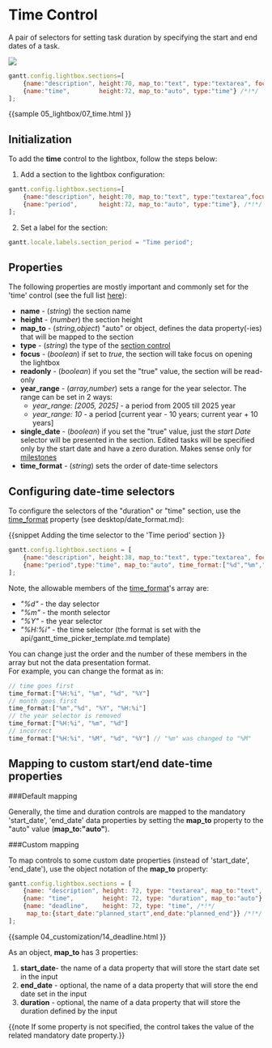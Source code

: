 Time Control
=================

A pair of selectors for setting task duration by specifying the start and end dates of a task.

<img src="desktop/time_control.png"/>

~~~js
gantt.config.lightbox.sections=[
    {name:"description", height:70, map_to:"text", type:"textarea", focus:true},
    {name:"time",        height:72, map_to:"auto", type:"time"} /*!*/
];
~~~

{{sample
	05_lightbox/07_time.html
}}

Initialization
---------------------------

To add the **time** control to the lightbox, follow the steps below:

1) Add a section to the lightbox configuration:

~~~js
gantt.config.lightbox.sections=[
    {name:"description", height:70, map_to:"text", type:"textarea",focus:true},
    {name:"period",      height:72, map_to:"auto", type:"time"}, /*!*/
];
~~~

2) Set a label for the section:

~~~js
gantt.locale.labels.section_period = "Time period";
~~~


Properties
-------------------------

The following properties are mostly important and commonly set for the 'time' control (see the full list <a href="api/gantt_lightbox_config.md">here</a>):

- **name** - (*string*) the section name 
- **height** - (*number*) the section height
- **map_to** - (*string,object*) "auto" or object, defines the data property(-ies) that will be mapped to the section
- **type** - (*string*) the type of the [section control](desktop/default_edit_form.md#lightboxcontrols)
- **focus** - (*boolean*) if set to *true*, the section will take focus on opening the lightbox
- **readonly** - (*boolean*) if you set the "true" value, the section will be read-only
- **year_range** - (*array,number*) sets a range for the year selector. The range can be set in 2 ways: 
	- *year_range: [2005, 2025]* - a period from 2005 till 2025 year
    - *year_range: 10*  - a period [current year - 10 years; current year + 10 years]
- **single_date** - (*boolean*) if you set the "true" value, just the *start Date* selector will be presented in the section. 
Edited tasks will be specified only by the start date and have a zero duration. Makes sense only for [milestones](desktop/task_types.md#milestones)
- **time_format** - (*string*) sets the order of date-time selectors

 
Configuring date-time selectors 
-------------------------------------------------

To configure the selectors of the "duration" or "time" section, use the [time_format](api/gantt_lightbox_config.md) property (see desktop/date_format.md):

{{snippet
Adding the time selector to the 'Time period' section
}}
~~~js
gantt.config.lightbox.sections = [
	{name:"description", height:38, map_to:"text", type:"textarea", focus:true},
    {name:"period",type:"time", map_to:"auto", time_format:["%d","%m","%Y","%H:%i"]}/*!*/
];
~~~

Note, the allowable members of the [time_format](api/gantt_lightbox_config.md)'s array are:

- *"%d"* - the day selector 
- *"%m"* - the month selector
- *"%Y"* - the year selector
- *"%H:%i"* - the time selector (the format is set with the api/gantt_time_picker_template.md template) 

You can change just the order and the number of these members in the array but not the data presentation format.<br> For example, you can change the format as in:

~~~js
// time goes first
time_format:["%H:%i", "%m", "%d", "%Y"] 
// month goes first
time_format:["%m","%d", "%Y", "%H:%i"]
// the year selector is removed
time_format:["%H:%i", "%m", "%d"]
// incorrect
time_format:["%H:%i", "%M", "%d", "%Y"] // "%m" was changed to "%M"
~~~


Mapping to custom start/end date-time properties
-------------------------------------------------

###Default mapping

Generally, the time and duration controls are mapped to the mandatory 'start_date', 'end_date' data properties by setting the **map_to** property to the "auto" value (**map_to:"auto"**).

###Custom mapping

To map controls to some custom date properties (instead of 'start_date', 'end_date'), use the object notation of the **map_to** property:

~~~js
gantt.config.lightbox.sections = [
	{name: "description", height: 72, type: "textarea", map_to:"text", focus: true},
	{name: "time", 		  height: 72, type: "duration", map_to:"auto"},
	{name: "deadline",    height: 72, type: "time", /*!*/
     map_to:{start_date:"planned_start",end_date:"planned_end"}} /*!*/
];
~~~

{{sample
04_customization/14_deadline.html
}}

As an object, **map_to** has 3 properties: 

1. **start_date**- the name of a data property that will store  the start date  set in the input
2. **end_date** - optional, the name of a data property that will store the end date set in the input 
3. **duration** - optional, the name of a data property that will store the duration defined by the input 

{{note If some property is not specified, the control takes the value of the related mandatory date property.}}